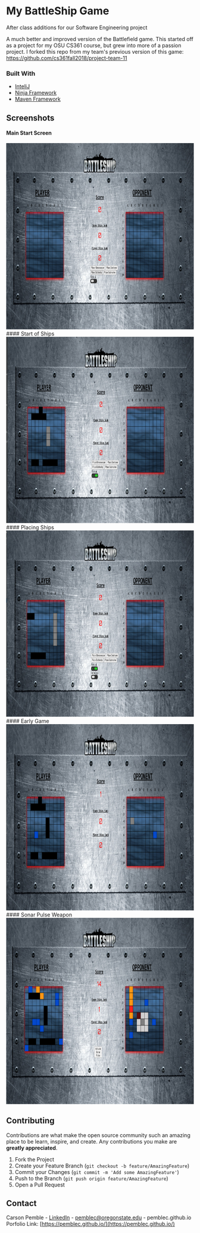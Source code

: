 # My BattleShip Game
After class additions for our Software Engineering project


A much better and improved version of the Battlefield game. This started off as a project for my OSU CS361 course, but grew into more of a passion project.
I forked this repo from my team's previous version of this game: https://github.com/cs361fall2018/project-team-11


### Built With
* [InteliJ](https://www.jetbrains.com/idea/)
* [Ninja Framework](https://github.com/ninjaframework/ninja)
* [Maven Framework](https://maven.apache.org/guides/introduction/introduction-to-plugins.html)


## Screenshots
#### Main Start Screen <br/>
<img src="project-team-11-master/img/home.png" alt="Main Screen" width="1000" height="500">
#### Start of Ships <br/>
<img src="project-team-11-master/img/placeships.png" alt="Start Place" width="1000" height="500">
#### Placing Ships <br/>
<img src="project-team-11-master/img/midplace.png" alt="Mid-Place" width="1000" height="500">
#### Early Game <br/>
<img src="project-team-11-master/img/earlygame.png" alt="Early Game" width="1000" height="500">
#### Sonar Pulse Weapon <br/>
<img src="project-team-11-master/img/sonarpulse.png" alt="Sonar" width="1000" height="500">


## Contributing
Contributions are what make the open source community such an amazing place to be learn, inspire, and create. Any contributions you make are **greatly appreciated**.
1. Fork the Project
2. Create your Feature Branch (`git checkout -b feature/AmazingFeature`)
3. Commit your Changes (`git commit -m 'Add some AmazingFeature'`)
4. Push to the Branch (`git push origin feature/AmazingFeature`)
5. Open a Pull Request


## Contact 
Carson Pemble - [LinkedIn](https://www.linkedin.com/in/carson-pemble/) - pemblec@oregonstate.edu - pemblec.github.io
Porfolio Link: [https://pemblec.github.io/](https://pemblec.github.io/)
